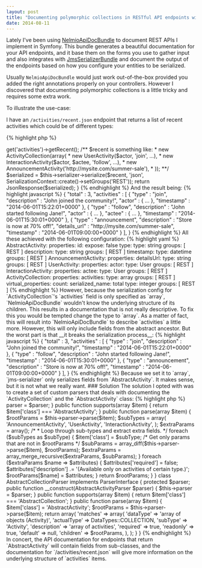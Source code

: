 ```yaml
---
layout: post
title: "Documenting polymorphic collections in RESTful API endpoints with NelmioApiDocBundle"
date: 2014-08-11
---
```


Lately I've been using [NelmioApiDocBundle](https://github.com/nelmio/NelmioApiDocBundle) to document REST APIs I implement in Symfony. This bundle generates
a beautiful documentation for your API endpoints, and it base them on the forms you use to gather input and also integrates with [JmsSerializerBundle](https://github.com/schmittjoh/JmsSerializerBundle)
and document the output of the endpoints based on how you configure your entities to be serialized.

Usually `NelmioApiDocBundle` would just work out-of-the-box provided you added the right annotations properly on your controllers. However I discovered that documenting
polymorphic collections is a little tricky and requires some extra work.

To illustrate the use-case:

I have an `/activities/recent.json` endpoint that returns a list of recent activities which could be of different types:


{% highlight php %}
<?php

abstract class AbstractActivity implements ActivityInterface
{
    protected $id;

    protected $type;

    protected $description;

    protected $timestamp;

    /* getters and setters */
}

class AnnouncementActivity extends AbstractActivity
{
    protected $detailsUrl;

    /* getters and setters */
}

class UserActivity extends AbstractActivity
{
    /**
     * @var User
     */
    protected $actor;

    /* getters and setters */
}

class InteractionActivity extends UserActivity
{
    /**
     * The receiver of the activity action
     *
     * @var User
     */
    protected $actee;

    /* getters and setters */
}

class ActivityCollection implements \IteratorAggregate, \Countable
{
    protected $activities;

    /* getters and setters; count() and getIterator() */
}

{% endhighlight %}

The controller returns something like this:

{% highlight php %}
<?php

/**
 * @ApiDoc(
 *      output={"class"="AbstractCollection", "groups"={"REST"}},
 *      description="List of recent activities.")
 */
public function recentsAction(Request $request)
{
    $recent = $this->get('activities')->getRecent();

    /** $recent is something like:
     *   new ActivityCollection(array(
     *       new UserActivity($actor, 'join', ...),
     *       new InteractionActivity($actor, $actee, 'follow', ...),
     *       new AnnouncementActivity('http://mysite.com/summer-sale'),
     *   ));
     **/

    $serialized
        = $this->serializer->serialize($recent, 'json', SerializationContext::create()->setGroups('REST'));

    return JsonResponse($serialized);

}
{% endhighlight %}

And the result being:

{% highlight javascript %}
{
    "total" : 3,
    "activities" : [
        {
            "type" : "join",
            "description" : "John joined the community!",
            "actor" : { ... },
            "timestamp" : "2014-06-01T15:22:01+0000"
        },
        {
            "type" : "follow",
            "description" : "John started following Jane!",
            "actor" : { ... },
            "actee" : { ... },
            "timestamp" : "2014-06-01T15:30:01+0000"
        },
        {
            "type" : "announcement",
            "description" : "Store is now at 70% off!",
            "details_url"  : "http://mysite.com/summer-sale",
            "timestamp" : "2014-06-01T09:00:00+0000"
        }
    ],
}
{% endhighlight %}


All these achieved with the following configuration:


{% highlight yaml %}

AbstractActivity:
    properties:
        id:
            expose: false
        type:
            type: string
            groups: [ REST ]
        description:
            type: string
            groups: [ REST ]
        timestamp:
            type: datetime
            groups: [ REST ]

AnnouncementActivity:
    properties:
        detailsUrl:
            type: string
            groups: [ REST ]

UserActivity:
    properties:
        actor:
            type: User
            groups: [ REST ]

InteractionActivity:
    properties:
        actee:
            type: User
            groups: [ REST ]

ActivityCollection:
    properties:
        activities:
            type: array
            groups: [ REST ]
    virtual_properties:
        count:
            serialized_name: total
            type: integer
            groups: [ REST ]

{% endhighlight %}

However, because the serialization config for `ActivityCollection`'s `activities` field is only specified as `array`, `NelmioApiDocBundle` wouldn't know the underlying
structure of its children. This results in a documentation that is not really descriptive.

To fix this you would be tempted change the type to `array<AbstractActivity>`. As a matter of fact, this will result into `NelmioApiDocBundle` to describe `activities` a little more.
However, this will only include fields from the abstract ancestor. But the worst part is that __it breaks the serialization process__:

{% highlight javascript %}
{
    "total" : 3,
    "activities" : [
        {
            "type" : "join",
            "description" : "John joined the community!",
            "timestamp" : "2014-06-01T15:22:01+0000"
        },
        {
            "type" : "follow",
            "description" : "John started following Jane!",
            "timestamp" : "2014-06-01T15:30:01+0000"
        },
        {
            "type" : "announcement",
            "description" : "Store is now at 70% off!",
            "timestamp" : "2014-06-01T09:00:00+0000"
        }
    ],
}
{% endhighlight %}

Because we set it to `array<AbstractActivity>`, `jms-serializer` only serializes fields from `AbstractActivity`. It makes sense, but it is not what we really want.

### Solution

The solution I opted with was to create a set of custom parsers that deals with documenting the `ActivityCollection` and the `AbstractActivity` class:

{% highlight php %}
<?php

class AbstractActivityParser implements ParserInterface
{
    protected $parser;

    public function __construct(JmsMetadataParser $parser)
    {
        $this->parser = $parser;
    }

    public function supports(array $item)
    {
        return $item['class'] === 'AbstractActivity';
    }

    public function parse(array $item)
    {
        $rootParams = $this->parser->parse($item);

        $subTypes = array(
            'AnnouncementActivity',
            'UserActivity',
            'InteractionActivity',
        );

        $extraParams = array();

        /*
         * Loop through sub-types and extract extra fields.
         */
        foreach ($subTypes as $subType) {
            $item['class'] = $subType;
            /* Get only params that are not in $rootParams */
            $subParams = array_diff($this->parser->parse($item), $rootParams);
            $extraParams = array_merge_recursive($extraParams, $subParams);
        }

        foreach ($extraParams $name => $attributes) {
            $attributes['required'] = false;
            $attributes['description'] .= '(Available only on activities of certain type.)';
            $rootParams[$name] = $attributes;
        }

        return $rootParams;
    }
}

class AbstractCollectionParser implements ParserInterface
{
    protected $parser;

    public function __construct(AbstractActivityParser $parser)
    {
        $this->parser = $parser;
    }

    public function supports(array $item)
    {
        return $item['class'] === 'AbstractCollection';
    }

    public function parse(array $item)
    {
        $item['class'] = 'AbstractActivity';
        $rootParams = $this->parser->parse($item);

        return array(
            'matches' => array(
                'dataType' => 'array of objects (Activity)',
                'actualType' => DataTypes::COLLECTION,
                'subType' => 'Activity',
                'description' => 'array of activities',
                'required' => true,
                'readonly' => true,
                'default' => null,
                'children' => $rootParams,
            ),
        );
    }
}
{% endhighlight %}

In concert, the API documentation for endpoints that return `AbstractActivity` will contain fields from sub-classes, and the documentation for `/activities/recent.json` will
give more information on the underlying structure of `activities` items.
